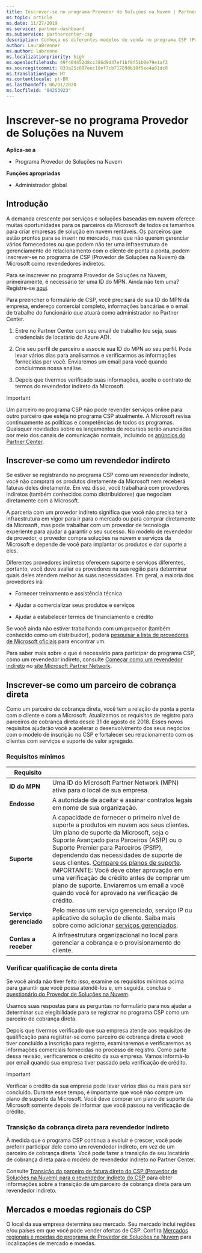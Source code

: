 ```yaml
---
title: Inscrever-se no programa Provedor de Soluções na Nuvem | Partner Center
ms.topic: article
ms.date: 11/27/2019
ms.service: partner-dashboard
ms.subservice: partnercenter-csp
description: Conheça os diferentes modelos de venda no programa CSP (Provedor de Soluções na Nuvem) e determine qual funciona melhor para sua empresa.
author: LauraBrenner
ms.author: labrenne
ms.localizationpriority: high
ms.openlocfilehash: 49f404452d8cc386d9d47ef1bf8f51b0e79e1af2
ms.sourcegitcommit: 833a25c887eec10ef7cb717898b10f5ee4a61dc8
ms.translationtype: HT
ms.contentlocale: pt-BR
ms.lasthandoff: 06/01/2020
ms.locfileid: "84253923"
---
```

# <a name="enroll-in-the-cloud-solution-provider-program"></a>Inscrever-se no programa Provedor de Soluções na Nuvem

**Aplica-se a**

- Programa Provedor de Soluções na Nuvem  

**Funções apropriadas**

- Administrador global

## <a name="get-started"></a>Introdução

A demanda crescente por serviços e soluções baseadas em nuvem oferece muitas oportunidades para os parceiros da Microsoft de todos os tamanhos para criar empresas de solução em nuvem rentáveis. Os parceiros que estão prontos para se inserir no mercado, mas que não querem gerenciar vários fornecedores ou que podem não ter uma infraestrutura de gerenciamento de relacionamento com o cliente de ponta a ponta, podem inscrever-se no programa de CSP (Provedor de Soluções na Nuvem) da Microsoft como revendedores indiretos.

Para se inscrever no programa Provedor de Soluções na Nuvem, primeiramente, é necessário ter uma ID do MPN. Ainda não tem uma? Registre-se [aqui](https://epe.mspartner.microsoft.com/EPE/portal/en-US?partnerid=).

Para preencher o formulário de CSP, você precisará de sua ID do MPN da empresa, endereço comercial completo, informações bancárias e o email de trabalho do funcionário que atuará como administrador no Partner Center.

1. Entre no Partner Center com seu email de trabalho (ou seja, suas credenciais de locatário do Azure AD).

2. Crie seu perfil de parceiro e associe sua ID do MPN ao seu perfil.
Pode levar vários dias para analisarmos e verificarmos as informações fornecidas por você. Enviaremos um email para você quando concluirmos nossa análise.

3. Depois que tivermos verificado suas informações, aceite o contrato de termos do revendedor indireto da Microsoft.

> [!IMPORTANT]  
> Um parceiro no programa CSP não pode revender serviços online para outro parceiro que esteja no programa CSP atualmente. A Microsoft revisa continuamente as políticas e competências de todos os programas. Quaisquer novidades sobre os lançamentos de recursos serão anunciadas por meio dos canais de comunicação normais, incluindo os [anúncios do Partner Center](announcements/index.md).

## <a name="enroll-as-an-indirect-reseller"></a>Inscrever-se como um revendedor indireto

Se estiver se registrando no programa CSP como um revendedor indireto, você não comprará os produtos diretamente da Microsoft nem receberá faturas deles diretamente. Em vez disso, você trabalhará com provedores indiretos (também conhecidos como distribuidores) que negociam diretamente com a Microsoft.

A parceria com um provedor indireto significa que você não precisa ter a infraestrutura em vigor para ir para o mercado ou para comprar diretamente da Microsoft, mas pode trabalhar com um provedor de tecnologia experiente para ajudar a garantir o seu sucesso. No modelo de revendedor de provedor, o provedor compra soluções na nuvem e serviços da Microsoft e depende de você para implantar os produtos e dar suporte a eles.

Diferentes provedores indiretos oferecem suporte e serviços diferentes, portanto, você deve avaliar os provedores na sua região para determinar quais deles atendem melhor às suas necessidades. Em geral, a maioria dos provedores irá:

- Fornecer treinamento e assistência técnica

- Ajudar a comercializar seus produtos e serviços

- Ajudar a estabelecer termos de financiamento e crédito

Se você ainda não estiver trabalhando com um provedor (também conhecido como um distribuidor), poderá [pesquisar a lista de provedores de Microsoft oficiais](https://partnercenter.microsoft.com/partner/find-a-provider) para encontrar um.

Para saber mais sobre o que é necessário para participar do programa CSP, como um revendedor indireto, consulte [Começar como um revendedor indireto](https://partner.microsoft.com/cloud-solution-provider/whats-required) no [site Microsoft Partner Network](https://partner.microsoft.com/). 

## <a name="enroll-as-a-direct-bill-partner"></a>Inscrever-se como um parceiro de cobrança direta

Como um parceiro de cobrança direta, você tem a relação de ponta a ponta com o cliente e com a Microsoft. Atualizamos os requisitos de registro para parceiros de cobrança direta desde 31 de agosto de 2018. Esses novos requisitos ajudarão você a acelerar o desenvolvimento dos seus negócios com o modelo de inscrição no CSP e fortalecer seu relacionamento com os clientes com serviços e suporte de valor agregado. 

### <a name="minimum-requirements"></a>Requisitos mínimos

|**Requisito**|                             |
|--------------------------------|--------------------------------------------------------------|
|**ID do MPN**   |Uma ID do Microsoft Partner Network (MPN) ativa para o local de sua empresa.    |
|**Endosso**   |A autoridade de aceitar e assinar contratos legais em nome de sua organização.|
|**Suporte**   |A capacidade de fornecer o primeiro nível de suporte a produtos em nuvem aos seus clientes. <br>Um plano de suporte da Microsoft, seja o Suporte Avançado para Parceiros (ASfP) ou o Suporte Premier para Parceiros (PSfP), dependendo das necessidades de suporte de seus clientes. [Compare os planos de suporte](https://partner.microsoft.com/support/partnersupport).<br> IMPORTANTE: Você deve obter aprovação em uma verificação de crédito antes de comprar um plano de suporte. Enviaremos um email a você quando você for aprovado na verificação de crédito. |
|**Serviço gerenciado**   |Pelo menos um serviço gerenciado, serviço IP ou aplicativo de solução de cliente. Saiba mais sobre como adicionar [serviços gerenciados](https://partner.microsoft.com/business-opportunities/managed-services-provider).|
|**Contas a receber** |A infraestrutura organizacional no local para gerenciar a cobrança e o provisionamento do cliente.

### <a name="verify-direct-bill-eligibility"></a>Verificar qualificação de conta direta

Se você ainda não tiver feito isso, examine os requisitos mínimos acima para garantir que você possa atendê-los e, em seguida, conclua o [questionário do Provedor de Soluções na Nuvem](https://partner.microsoft.com/cloud-solution-provider/assessment).

Usamos suas respostas para as perguntas no formulário para nos ajudar a determinar sua elegibilidade para se registrar no programa CSP como um parceiro de cobrança direta.

Depois que tivermos verificado que sua empresa atende aos requisitos de qualificação para registrar-se como parceiro de cobrança direta e você tiver concluído a inscrição para registro, examinaremos e verificaremos as informações comerciais fornecidas no processo de registro. Como parte dessa revisão, verificaremos o crédito da sua empresa. Vamos informá-lo por email quando sua empresa tiver passado pela verificação de crédito.

>[!IMPORTANT]
>Verificar o crédito da sua empresa pode levar vários dias ou mais para ser concluído. Durante esse tempo, é importante que você não compre um plano de suporte da Microsoft. Você deve comprar um plano de suporte da Microsoft somente depois de informar que você passou na verificação de crédito.

### <a name="transition-from-direct-bill-to-indirect-reseller"></a>Transição da cobrança direta para revendedor indireto

À medida que o programa CSP continua a evoluir e crescer, você pode preferir participar dele como um revendedor indireto, em vez de um parceiro de cobrança direta. Você pode fazer a transição de seu locatário de cobrança direta para o modelo de revendedor indireto no Partner Center.

Consulte [Transição do parceiro de fatura direto do CSP (Provedor de Soluções na Nuvem) para o revendedor indireto do CSP](transition-direct-to-indirect.md) para obter informações sobre a transição de um parceiro de cobrança direta para um revendedor indireto.

## <a name="csp-regional-markets-and-currencies"></a>Mercados e moedas regionais do CSP

O local da sua empresa determina seu mercado. Seu mercado inclui regiões e/ou países em que você pode vender ofertas de CSP. Confira [Mercados regionais e moedas do programa de Provedor de Soluções na Nuvem](regional-authorization-overview.md) para localizações de mercado e moedas.

